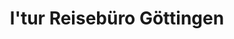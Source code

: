 ---
title: "l'tur Reisebüro Göttingen"
url: /goettingen/ltur-reisebuero-goettingen/
shop: Reisebüro
---